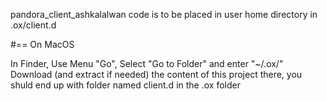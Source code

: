 pandora_client_ashkalalwan code is to be placed in user home directory in .ox/client.d

#== On MacOS

In Finder, Use Menu "Go", Select "Go to Folder" and enter "~/.ox/"
Download (and extract if needed) the content of this project there, you shuld end up with folder named client.d in the .ox folder
